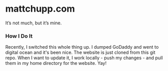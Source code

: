 # mattchupp.com

It’s not much, but it’s mine.

### How I Do It
Recently, I switched this whole thing up. I dumped GoDaddy
and went to digital ocean and it's been nice.
The website is just cloned from this git repo. When I want to
update it, I work locally - push my changes - and pull them in
my home directory for the website. Yay! 
